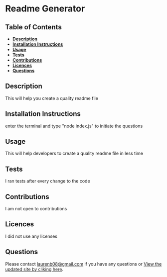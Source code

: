 # **Readme Generator**

## **Table of Contents**

- [**Description**](#description)
- [**Installation Instructions**](#installation-instructions)
- [**Usage**](#usage)
- [**Tests**](#tests)
- [**Contributions**](#contributions)
- [**Licences**](#licences)
- [**Questions**](#questions)

## **Description**

This will help you create a quality readme file

## **Installation Instructions**

enter the terminal and type "node index.js" to initiate the questions

## **Usage**

This will help developers to create a quality readme file in less time

## **Tests**

I ran tests after every change to the code

## **Contributions**

I am not open to contributions

## **Licences**

I did not use any licenses

## **Questions**

Please contact <laurenb08@gmail.com> if you have any questions or [View the updated site by cliking here](https://github.com/laurenb08/ReadmeCreator).